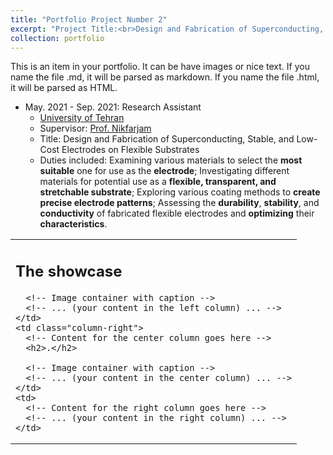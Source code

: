 ```yaml
---
title: "Portfolio Project Number 2"
excerpt: "Project Title:<br>Design and Fabrication of Superconducting, Stable, and Low-Cost Electrodes on Flexible Substrates<br/><img src='/images/name.png'>"
collection: portfolio
---
```


This is an item in your portfolio. It can be have images or nice text. If you name the file .md, it will be parsed as markdown. If you name the file .html, it will be parsed as HTML. 

* May. 2021 - Sep. 2021: Research Assistant
  * [University of Tehran](https://ut.ac.ir/en)
  * Supervisor: [Prof. Nikfarjam](https://fnst.ut.ac.ir/en/~a.nikfarjam)
  * Title: Design and Fabrication of Superconducting, Stable, and Low-Cost Electrodes on Flexible Substrates
  * Duties included: Examining various materials to select the **most suitable** one for use as the **electrode**; Investigating different materials for potential use as a **flexible, transparent, and stretchable substrate**; Exploring various coating methods to **create precise electrode patterns**; Assessing the **durability**, **stability**, and **conductivity** of fabricated flexible electrodes and **optimizing** their **characteristics**.




<table>
  <tr>
    <td class="column-left">
      <!-- Content for the left column goes here -->
      <h2>The showcase</h2>

      <!-- Image container with caption -->
      <!-- ... (your content in the left column) ... -->
    </td>
    <td class="column-right">
      <!-- Content for the center column goes here -->
      <h2>.</h2>

      <!-- Image container with caption -->
      <!-- ... (your content in the center column) ... -->
    </td>
    <td>
      <!-- Content for the right column goes here -->
      <!-- ... (your content in the right column) ... -->
    </td>
  </tr>
</table>

<div class="clearfix"></div> <!-- Clear the float after the columns -->

